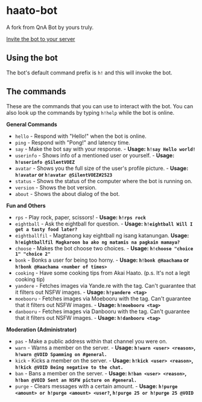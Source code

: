 # haato-bot

A fork from QnA Bot by yours truly.

[Invite the bot to your server](https://discord.com/api/oauth2/authorize?client_id=738671808139624448&permissions=486518&scope=bot)

## Using the bot
The bot's default command prefix is `h!` and this will invoke the bot.

## The commands
These are the commands that you can use to interact with the bot. You can also look up the commands by typing `h!help` while the bot is online.

**General Commands**
- `hello` - Respond with "Hello!" when the bot is online.
- `ping` - Respond with "Pong!" and latency time.
- `say` - Make the bot say with your response. - **Usage: `h!say Hello world!`**
- `userinfo` - Shows info of a mentioned user or yourself. - **Usage: `h!userinfo @SilentVOEZ`**
- `avatar` - Shows you the full size of the user's profile picture. - **Usage: `h!avatar` or `h!avatar @SilentVOEZ#2523`**
- `status` - Shows the status of the computer where the bot is running on.
- `version` - Shows the bot version.
- `about` - Shows the about dialog of the bot.

**Fun and Others**
- `rps` - Play rock, paper, scissors! - **Usage: `h!rps rock`**
- `eightball` - Ask the eightball for question. - **Usage: `h!eightball Will I get a tasty food later?`**
- `eightballfil` - Magtanong kay eightball ng isang katanungan. **Usage: `h!eightballfil Magkaroon ba ako ng matamis na pagkain mamaya?`**
- `choose` - Makes the bot choose two choices. - **Usage: `h!choose "choice 1" "choice 2"`**
- `bonk` - Bonks a user for being too horny. - **Usage: `h!bonk @Haachama` or `h!bonk @Haachama <number of times>`**
- `cooking` - Have some cooking tips from Akai Haato. (p.s. It's not a legit cooking tip)
- `yandere` - Fetches images via Yande.re with the tag. Can't guarantee that it filters out NSFW images. - **Usage: `h!yandere <tag>`**
- `moebooru` - Fetches images via Moebooru with the tag. Can't guarantee that it filters out NSFW images. - **Usage: `h!moebooru <tag>`**
- `danbooru` - Fetches images via Danbooru with the tag. Can't guarantee that it filters out NSFW images. - **Usage: `h!danbooru <tag>`**


**Moderation (Administrator)**
- `pas` - Make a public address within that channel you were on.
- `warn` - Warns a member on the server. - **Usage: `h!warn <user> <reason>`, `h!warn @VOID Spamming on #general.`**
- `kick` - Kicks a member on the server. - **Usage: `h!kick <user> <reason>`, `h!kick @VOID Being negative to the chat.`**
- `ban` - Bans a member on the server. - **Usage: `h!ban <user> <reason>`, `h!ban @VOID Sent an NSFW picture on #general.`**
- `purge` - Clears messages with a certain amount. - **Usage: `h!purge <amount> or h!purge <amount> <user?`, `h!purge 25 or h!purge 25 @VOID`**
